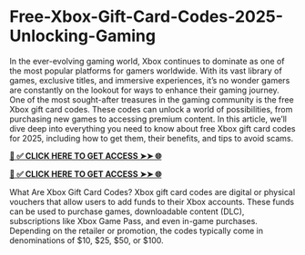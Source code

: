 # Free-Xbox-Gift-Card-Codes-2025-Unlocking-Gaming
In the ever-evolving gaming world, Xbox continues to dominate as one of the most popular platforms for gamers worldwide. With its vast library of games, exclusive titles, and immersive experiences, it’s no wonder gamers are constantly on the lookout for ways to enhance their gaming journey. One of the most sought-after treasures in the gaming community is the free Xbox gift card codes. These codes can unlock a world of possibilities, from purchasing new games to accessing premium content. In this article, we’ll dive deep into everything you need to know about free Xbox gift card codes for 2025, including how to get them, their benefits, and tips to avoid scams.

**[📌 ✅ CLICK HERE TO GET ACCESS ➤➤ 🌐](https://toptoolmy.blogspot.com/)**

**[📌 ✅ CLICK HERE TO GET ACCESS ➤➤ 🌐](https://toptoolmy.blogspot.com/)**

What Are Xbox Gift Card Codes?
Xbox gift card codes are digital or physical vouchers that allow users to add funds to their Xbox accounts. These funds can be used to purchase games, downloadable content (DLC), subscriptions like Xbox Game Pass, and even in-game purchases. Depending on the retailer or promotion, the codes typically come in denominations of $10, $25, $50, or $100.
